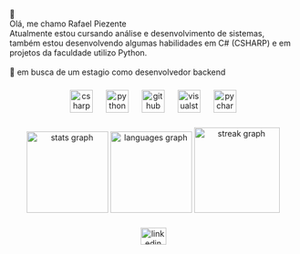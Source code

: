 <p align="left">👋<br>Olá, me chamo Rafael Piezente <br>Atualmente estou cursando análise e desenvolvimento de sistemas, também estou desenvolvendo algumas habilidades em C# (CSHARP) e em projetos da faculdade utilizo Python.<br><br>💼 em busca de um estagio como desenvolvedor backend</p>

###

<div align="center">
  <img src="https://cdn.jsdelivr.net/gh/devicons/devicon/icons/csharp/csharp-original.svg" height="40" alt="csharp logo"  />
  <img width="15" />
  <img src="https://cdn.jsdelivr.net/gh/devicons/devicon/icons/python/python-original.svg" height="40" alt="python logo"  />
  <img width="15" />
  <img src="https://skillicons.dev/icons?i=github" height="40" alt="github logo"  />
  <img width="15" />
  <img src="https://cdn.jsdelivr.net/gh/devicons/devicon/icons/visualstudio/visualstudio-plain.svg" height="40" alt="visualstudio logo"  />
  <img width="15" />
  <img src="https://cdn.jsdelivr.net/gh/devicons/devicon/icons/pycharm/pycharm-original.svg" height="40" alt="pycharm logo"  />
</div>

###

<div align="center">
  <img src="https://github-readme-stats.vercel.app/api?username=rPiezente&hide_title=true&hide_rank=true&show_icons=true&include_all_commits=true&count_private=true&disable_animations=false&theme=github_dark&locale=en&hide_border=true&order=1" height="143" alt="stats graph"  />
  <img src="https://github-readme-stats.vercel.app/api/top-langs?username=rPiezente&locale=en&hide_title=false&layout=compact&card_width=320&langs_count=3&theme=github_dark&hide_border=true&order=2" height="143" alt="languages graph"  />
  <img src="https://streak-stats.demolab.com?user=rPiezente&locale=en&mode=weekly&theme=github_dark&hide_border=true&border_radius=5&order=3" height="150" alt="streak graph"  />
</div>

###

<div align="center">
  <a href="https://www.linkedin.com/in/rafael-piezente-057b23214/" target="_blank">
    <img src="https://raw.githubusercontent.com/maurodesouza/profile-readme-generator/master/src/assets/icons/social/linkedin/default.svg" width="45" height="30" alt="linkedin logo"  />
  </a>
</div>

###
